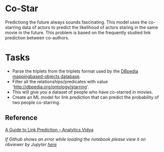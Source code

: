 # Co-Star

Predictiong the future always sounds fascinating. This model uses the co-starring data of actors to predict the likelihood of actors staring in the same movie in the future. This problem is based on the frequently studied link prediction between co-authors. 

# Tasks
* Parse the triplets from the triplets format used by the [DBpedia mappingbased-objects database](https://downloads.dbpedia.org/repo/dbpedia/mappings/mappingbased-objects/2020.08.01/mappingbased-objects_lang=en.ttl.bz2).
* Filter all the relationships/predicates with value 'http://dbpedia.org/ontology/starring'.
* This will give you a dataset of people who have co-starred in movies.
* Create an ML model for link prediction that can predict the probability of two people co-starring.

## Reference
[A Guide to Link Prediction - Analytics Vidya](https://www.analyticsvidhya.com/blog/2020/01/link-prediction-how-to-predict-your-future-connections-on-facebook/)

*If Github shows an error while loading the notebook please view it on nbviewer by Jupyter [here](https://nbviewer.jupyter.org/github/Erikishiru/co-star/blob/master/notebook.ipynb)*
